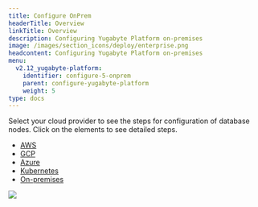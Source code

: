 ```yaml
---
title: Configure OnPrem
headerTitle: Overview
linkTitle: Overview
description: Configuring Yugabyte Platform on-premises
image: /images/section_icons/deploy/enterprise.png
headcontent: Configuring Yugabyte Platform on-premises
menu:
  v2.12_yugabyte-platform:
    identifier: configure-5-onprem
    parent: configure-yugabyte-platform
    weight: 5
type: docs
---
```


Select your cloud provider to see the steps for configuration of database nodes. Click on the elements to see detailed steps.

<ul class="nav nav-tabs-alt nav-tabs-yb">

  <li>
    <a href="../aws" class="nav-link">
      <i class="fab fa-aws"></i>
      AWS
    </a>
  </li>

  <li>
    <a href="../gcp" class="nav-link">
      <i class="fab fa-google" aria-hidden="true"></i>
      GCP
    </a>
  </li>

  <li>
    <a href="../azure" class="nav-link">
      <i class="fab fa-windows" aria-hidden="true"></i>
      Azure
    </a>
  </li>

  <li>
    <a href="../kubernetes" class="nav-link">
      <i class="fas fa-cubes" aria-hidden="true"></i>
      Kubernetes
    </a>
  </li>

  <li>
    <a href="../onprem" class="nav-link active">
      <i class="fas fa-building"></i>
      On-premises
    </a>
  </li>

</ul>

<div class="image-with-map">
<img src="/images/ee/flowchart/yb-configure-onprem.png" usemap="#image-map">

<map name="image-map">
    <area target="_blank" alt="Configure yugabyte platform" title="Configure yugabyte platform" href="/preview/yugabyte-platform/configure-yugabyte-platform/" coords="378,60,520,198" shape="rect">
    <area target="_blank" alt="Create admin user" title="Create admin user" href="/preview/yugabyte-platform/configure-yugabyte-platform/create-admin-user/" coords="296,260,607,320" shape="rect">
    <area target="_blank" alt="On prem cloud provider" title="On prem cloud provider" href="/preview/yugabyte-platform/configure-yugabyte-platform/set-up-cloud-provider/on-premises/" coords="247,369,653,424" shape="rect">
    <area target="_blank" alt="configure on prem provider-1" title="configure on prem provider-1" href="/preview/yugabyte-platform/configure-yugabyte-platform/set-up-cloud-provider/on-premises/#step-1-configure-the-on-premises-provider" coords="204,1230,425,1331" shape="rect">
    <area target="_blank" alt="configure on prem provider-2" title="configure on prem provider-2" href="/preview/yugabyte-platform/configure-yugabyte-platform/set-up-cloud-provider/on-premises/#step-1-configure-the-on-premises-provider" coords="474,1230,695,1328" shape="rect">
</map>
</div>
